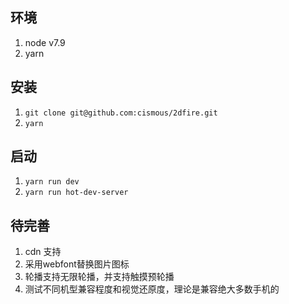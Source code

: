 ## 环境
1. node v7.9
2. yarn

## 安装
1. `git clone git@github.com:cismous/2dfire.git`
2. `yarn`

## 启动
1. `yarn run dev`
2. `yarn run hot-dev-server`

## 待完善
1. cdn 支持
2. 采用webfont替换图片图标
3. 轮播支持无限轮播，并支持触摸预轮播
4. 测试不同机型兼容程度和视觉还原度，理论是兼容绝大多数手机的
